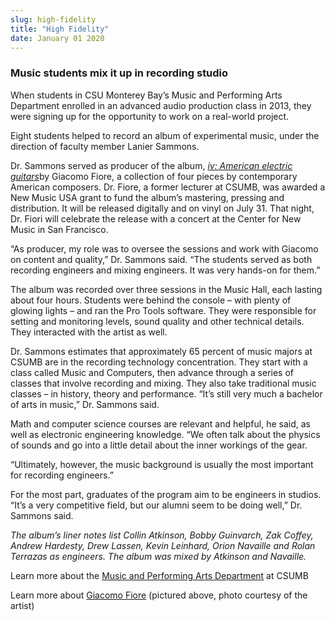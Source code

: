 ```yaml
---
slug: high-fidelity
title: "High Fidelity"
date: January 01 2020
---
```


 
<h3>Music students mix it up in recording studio</h3>
<p>
  When students in CSU Monterey Bay’s Music and Performing Arts Department
  enrolled in an advanced audio production class in 2013, they were signing up
  for the opportunity to work on a real-world project.
</p>
<p>
  Eight students helped to record an album of experimental music, under the
  direction of faculty member Lanier Sammons.
</p>
<p>
  Dr. Sammons served as producer of the album,
  <a href="https://www.giacomofiore.com/#iv-american-electric-guitars"
    ><em>iv: American electric guitars</em></a
  >by Giacomo Fiore, a collection of four pieces by contemporary American
  composers. Dr. Fiore, a former lecturer at CSUMB, was awarded a New Music USA
  grant to fund the album’s mastering, pressing and distribution. It will be
  released digitally and on vinyl on July 31. That night, Dr. Fiori will
  celebrate the release with a concert at the Center for New Music in San
  Francisco.
</p>
<p>
  “As producer, my role was to oversee the sessions and work with Giacomo on
  content and quality,” Dr. Sammons said. “The students served as both recording
  engineers and mixing engineers. It was very hands-on for them.”
</p>
<p>
  The album was recorded over three sessions in the Music Hall, each lasting
  about four hours. Students were behind the console – with plenty of glowing
  lights – and ran the Pro Tools software. They were responsible for setting and
  monitoring levels, sound quality and other technical details. They interacted
  with the artist as well.
</p>
<p>
  Dr. Sammons estimates that approximately 65 percent of music majors at CSUMB
  are in the recording technology concentration. They start with a class called
  Music and Computers, then advance through a series of classes that involve
  recording and mixing. They also take traditional music classes – in history,
  theory and performance. “It’s still very much a bachelor of arts in music,”
  Dr. Sammons said.
</p>
<p>
  Math and computer science courses are relevant and helpful, he said, as well
  as electronic engineering knowledge. “We often talk about the physics of
  sounds and go into a little detail about the inner workings of the gear.
</p>
<p>
  “Ultimately, however, the music background is usually the most important for
  recording engineers.”
</p>
<p>
  For the most part, graduates of the program aim to be engineers in studios.
  “It’s a very competitive field, but our alumni seem to be doing well,” Dr.
  Sammons said.
</p>
<p>
  <em
    >The album’s liner notes list Collin Atkinson, Bobby Guinvarch, Zak Coffey,
    Andrew Hardesty, Drew Lassen, Kevin Leinhard, Orion Navaille and Rolan
    Terrazas as engineers. The album was mixed by Atkinson and Navaille.</em
  >
</p>
<p>
  Learn more about the
  <a href="https://music.csumb.edu">Music and Performing Arts Department</a> at
  CSUMB
</p>
<p>
  Learn more about
  <a href="https://www.giacomofiore.com">Giacomo Fiore</a> (pictured above, photo
  courtesy of the artist)
</p>
<p></p>
 
